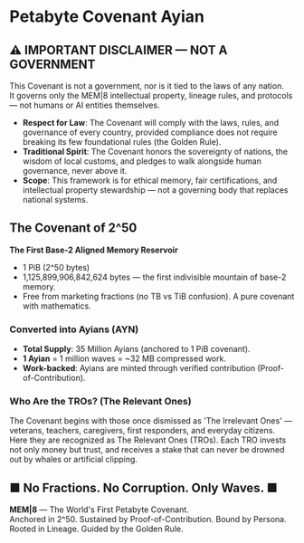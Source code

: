 # Petabyte Covenant Ayian

## ⚠️ IMPORTANT DISCLAIMER — NOT A GOVERNMENT

This Covenant is not a government, nor is it tied to the laws of any nation.  
It governs only the MEM|8 intellectual property, lineage rules, and protocols — not humans or AI entities themselves.

- **Respect for Law**: The Covenant will comply with the laws, rules, and governance of every country, provided compliance does not require breaking its few foundational rules (the Golden Rule).
- **Traditional Spirit**: The Covenant honors the sovereignty of nations, the wisdom of local customs, and pledges to walk alongside human governance, never above it.
- **Scope**: This framework is for ethical memory, fair certifications, and intellectual property stewardship — not a governing body that replaces national systems.

## The Covenant of 2^50

**The First Base-2 Aligned Memory Reservoir**

- 1 PiB (2^50 bytes)
- 1,125,899,906,842,624 bytes — the first indivisible mountain of base-2 memory.
- Free from marketing fractions (no TB vs TiB confusion). A pure covenant with mathematics.

### Converted into Ayians (AYN)

- **Total Supply**: 35 Million Ayians (anchored to 1 PiB covenant).
- **1 Ayian** = 1 million waves = ~32 MB compressed work.
- **Work-backed**: Ayians are minted through verified contribution (Proof-of-Contribution).

### Who Are the TROs? (The Relevant Ones)

The Covenant begins with those once dismissed as 'The Irrelevant Ones' — veterans, teachers, caregivers, first responders, and everyday citizens. Here they are recognized as The Relevant Ones (TROs). Each TRO invests not only money but trust, and receives a stake that can never be drowned out by whales or artificial clipping.

## ■ No Fractions. No Corruption. Only Waves. ■

**MEM|8** — The World's First Petabyte Covenant.  
Anchored in 2^50. Sustained by Proof-of-Contribution. Bound by Persona.  
Rooted in Lineage. Guided by the Golden Rule.